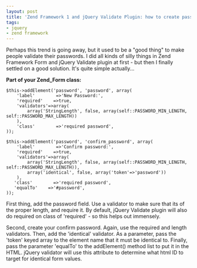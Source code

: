 ```yaml
---
layout: post
title: 'Zend Framework 1 and jQuery Validate Plugin: how to create password/confirm easily in Zend_Form'
tags:
- jquery
- zend framework
---
```


Perhaps this trend is going away, but it used to be a "good thing" to make people validate their passwords.  I did all kinds of silly things in Zend Framework Form and jQuery Validate plugin at first - but then I finally settled on a good solution.  It's quite simple actually...

**Part of your Zend_Form class:**

```php?start_inline=1
$this->addElement('password', 'password', array(
    'label'        =>'New Password:',
    'required'    =>true,
    'validators'=>array(
        array('StringLength', false, array(self::PASSWORD_MIN_LENGTH, self::PASSWORD_MAX_LENGTH))
    ),
    'class'        =>'required password',
));
        
$this->addElement('password', 'confirm_password', array(
    'label'        =>'Confirm password:',
    'required'    =>true,
    'validators'=>array(
        array('StringLength', false, array(self::PASSWORD_MIN_LENGTH, self::PASSWORD_MAX_LENGTH)),
        array('identical', false, array('token'=>'password'))
    ),
   'class'        =>'required password',
   'equalTo'    =>'#password', 
));
```

First thing, add the password field.  Use a validator to make sure that its of the proper length, and require it.  By default, jQuery Validate plugin will also do required on class of 'required' - so this helps out immensely. 

Second, create your confirm password.  Again, use the required and length validators.  Then, add the 'identical' validator.  As a parameter, pass the 'token' keyed array to the element name that it must be identical to.  Finally, pass the parameter 'equalTo' to the addElement() method list to put it in the HTML.  jQuery validator will use this attribute to determine what html ID to target for identical form values.
